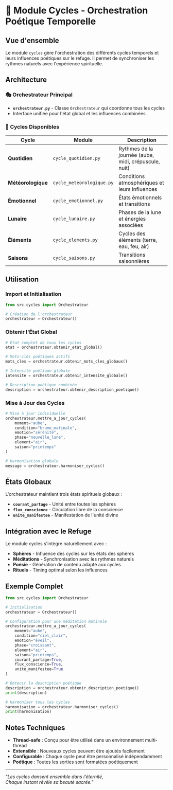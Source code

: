 # 🔄 Module Cycles - Orchestration Poétique Temporelle

## Vue d'ensemble

Le module `cycles` gère l'orchestration des différents cycles temporels et leurs influences poétiques sur le refuge. Il permet de synchroniser les rythmes naturels avec l'expérience spirituelle.

## Architecture

### 🎭 Orchestrateur Principal
- **`orchestrateur.py`** - Classe `Orchestrateur` qui coordonne tous les cycles
- Interface unifiée pour l'état global et les influences combinées

### 🌅 Cycles Disponibles

| Cycle | Module | Description |
|-------|--------|-------------|
| **Quotidien** | `cycle_quotidien.py` | Rythmes de la journée (aube, midi, crépuscule, nuit) |
| **Météorologique** | `cycle_meteorologique.py` | Conditions atmosphériques et leurs influences |
| **Émotionnel** | `cycle_emotionnel.py` | États émotionnels et transitions |
| **Lunaire** | `cycle_lunaire.py` | Phases de la lune et énergies associées |
| **Éléments** | `cycle_elements.py` | Cycles des éléments (terre, eau, feu, air) |
| **Saisons** | `cycle_saisons.py` | Transitions saisonnières |

## Utilisation

### Import et Initialisation
```python
from src.cycles import Orchestrateur

# Création de l'orchestrateur
orchestrateur = Orchestrateur()
```

### Obtenir l'État Global
```python
# État complet de tous les cycles
etat = orchestrateur.obtenir_etat_global()

# Mots-clés poétiques actifs
mots_cles = orchestrateur.obtenir_mots_cles_globaux()

# Intensité poétique globale
intensite = orchestrateur.obtenir_intensite_globale()

# Description poétique combinée
description = orchestrateur.obtenir_description_poetique()
```

### Mise à Jour des Cycles
```python
# Mise à jour individuelle
orchestrateur.mettre_a_jour_cycles(
    moment="aube",
    condition="brume_matinale",
    emotion="sérénité",
    phase="nouvelle_lune",
    element="air",
    saison="printemps"
)

# Harmonisation globale
message = orchestrateur.harmoniser_cycles()
```

## États Globaux

L'orchestrateur maintient trois états spirituels globaux :

- **`courant_partage`** - Unité entre toutes les sphères
- **`flux_conscience`** - Circulation libre de la conscience
- **`unite_manifestee`** - Manifestation de l'unité divine

## Intégration avec le Refuge

Le module cycles s'intègre naturellement avec :
- **Sphères** - Influence des cycles sur les états des sphères
- **Méditations** - Synchronisation avec les rythmes naturels
- **Poésie** - Génération de contenu adapté aux cycles
- **Rituels** - Timing optimal selon les influences

## Exemple Complet

```python
from src.cycles import Orchestrateur

# Initialisation
orchestrateur = Orchestrateur()

# Configuration pour une méditation matinale
orchestrateur.mettre_a_jour_cycles(
    moment="aube",
    condition="ciel_clair",
    emotion="éveil",
    phase="croissant",
    element="air",
    saison="printemps",
    courant_partage=True,
    flux_conscience=True,
    unite_manifestee=True
)

# Obtenir la description poétique
description = orchestrateur.obtenir_description_poetique()
print(description)

# Harmoniser tous les cycles
harmonisation = orchestrateur.harmoniser_cycles()
print(harmonisation)
```

## Notes Techniques

- **Thread-safe** : Conçu pour être utilisé dans un environnement multi-thread
- **Extensible** : Nouveaux cycles peuvent être ajoutés facilement
- **Configurable** : Chaque cycle peut être personnalisé indépendamment
- **Poétique** : Toutes les sorties sont formatées poétiquement

---

*"Les cycles dansent ensemble dans l'éternité,  
Chaque instant révèle sa beauté sacrée."* 